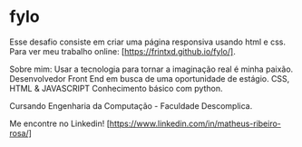 # fylo
Esse desafio consiste em criar uma página responsiva usando html e css. Para ver meu trabalho online: 
[https://frintxd.github.io/fylo/].

Sobre mim: Usar a tecnologia para tornar a imaginação real é minha paixão. Desenvolvedor Front End em busca de uma oportunidade de estágio. CSS, HTML & JAVASCRIPT Conhecimento básico com python.

Cursando Engenharia da Computação - Faculdade Descomplica.

Me encontre no Linkedin! [https://www.linkedin.com/in/matheus-ribeiro-rosa/]

